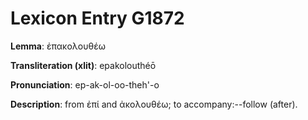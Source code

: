 # Lexicon Entry G1872

**Lemma**: ἐπακολουθέω

**Transliteration (xlit)**: epakolouthéō

**Pronunciation**: ep-ak-ol-oo-theh'-o

**Description**:
from ἐπί and ἀκολουθέω; to accompany:--follow (after).
